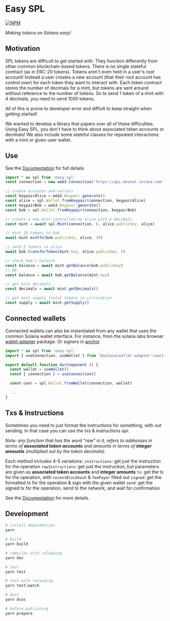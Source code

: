 # Easy SPL
[![NPM](https://img.shields.io/npm/v/easy-spl)](https://www.npmjs.com/package/easy-aspl)

_Making tokens on Solana easy!_

## Motivation
SPL tokens are difficult to get started with. They function differently from other common blockchain-based tokens. There is no single stateful contract (as in ERC-20 tokens). Tokens aren't even held in a user's root account! Instead a user creates a new account (that their root account has control over) for each token they want to interact with. Each token contract stores the number of decimals for a mint, but tokens are sent around without reference to the number of tokens. So to send 1 token of a mint with 4 decimals, you need to send 1000 tokens.

All of this is prone to developer error and diffiult to keep straight when getting started!

We wanted to develop a library that papers over all of these difficulties. Using Easy SPL, you don't have to think about associated token accounts or decimals! We also include some stateful classes for repeated interactions with a mint or given user wallet.

## Use
See the [Documentation](https://solstar-tech.github.io/easy-spl/) for full details
```ts
import * as spl from 'easy-spl'
const connection = new web3.Connection('https://api.devnet.solana.com', 'confirmed')

// create accounts and wallets
const keypairAlice = web3.Keypair.generate()
const alice = spl.Wallet.fromKeypair(connection, keypairAlice)
const keypairBob = web3.Keypair.generate()
const bob = spl.Wallet.fromKeypair(connection, keypairBob)

// create a new mint controlled by alice with 6 decimals
const mint = await spl.Mint(connection, 6, alice.publicKey, alice)

// mint 10 tokens to bob
await mint.mintTo(bob.publicKey, alice, 10)

// send 5 tokens to alice
await bob.transferToken(mint.key, alice.publicKey, 5)

// check bob's balance
const balance = await mint.getBalance(bob.publicKey)
// OR
const balance = await bob.getBalance(mint.key)

// get mint decimals
const decimals = await mint.getDecimals()

// get mint supply (total tokens in circulation
const supply = await mint.getSupply()
```

## Connected wallets
Connected wallets can also be instantiated from any wallet that uses the common Solana wallet interface. For instance, from the solana labs browser [wallet-adapter](https://github.com/solana-labs/wallet-adapter/) package. Or signers in [anchor](https://project-serum.github.io/anchor/getting-started/introduction.html)
```ts
import * as spl from 'easy-spl'
import { useConnection, useWallet } from "@solana/wallet-adapter-react"

export default function OurComponent () {
  const wallet = useWallet()
  const { connection } = useConnection()

  const user = spl.Wallet.fromWallet(connection, wallet)

  ...
}

```

## Txs & Instructions
Sometimes you need to just format the instructions for something, with out sending. In that case you can use the txs & instructions api.

_Note: any function that has the word "raw" in it, refers to addresses in terms of **associated token accounts** and amounts in terms of **integer amounts** (multiplied out by the token decimals)._

Each method includes 4-5 variations:
`instructions`: get just the instruction for the operation
`rawInstructions`: get just the instruction, but parameters are given as **associated token accounts** and **integer amounts**
`tx`: get the tx for the operation, with `recentBlockhash` & `feePayer` filled out
`signed`: get the formatted tx for the operation & sign with the given wallet
`send`: get the signed tx for the operation, send to the network, and wait for confirmation

See the [Documentation](https://solstar-tech.github.io/easy-spl/) for more details.


## Development
```bash
# install dependencies
yarn

# build
yarn build

# compiler with reloading
yarn dev

# test
yarn test

# test with reloading
yarn test:watch

# docs
yarn dcos

# before publishing
yarn prepare
```



